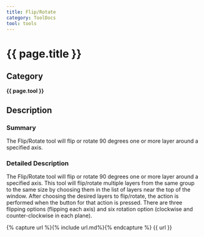 ```yaml
---
title: Flip/Rotate
category: ToolDocs
tool: tools
---
```


# {{ page.title }}

## Category

**{{ page.tool }}**

## Description

### Summary

The Flip/Rotate tool will flip or rotate 90 degrees one or more layer around a specified axis.

### Detailed Description

The Flip/Rotate tool will flip or rotate 90 degrees one or more layer around a specified axis. This tool will flip/rotate multiple layers from the same group to the same size by choosing them in the list of layers near the top of the window. After choosing the desired layers to flip/rotate, the action is performed when the button for that action is pressed. There are three flipping options (flipping each axis) and six rotation option (clockwise and counter-clockwise in each plane).

{% capture url %}{% include url.md%}{% endcapture %}
{{ url }}
